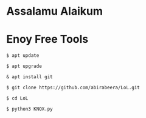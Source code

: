 # Assalamu Alaikum 

# Enoy Free Tools


`$ apt update`

`$ apt upgrade`

`& apt install git`

`$ git clone https://github.com/abirabeera/LoL.git`


`$ cd LoL`

`$ python3 KNOX.py`
